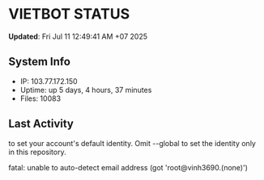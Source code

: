 # VIETBOT STATUS
**Updated**: Fri Jul 11 12:49:41 AM +07 2025

## System Info
- IP: 103.77.172.150
- Uptime: up 5 days, 4 hours, 37 minutes
- Files: 10083

## Last Activity

to set your account's default identity.
Omit --global to set the identity only in this repository.

fatal: unable to auto-detect email address (got 'root@vinh3690.(none)')
